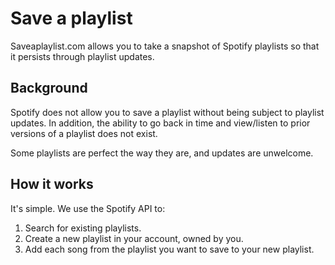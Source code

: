 # Save a playlist

Saveaplaylist.com allows you to take a snapshot of Spotify playlists so that it
persists through playlist updates.

## Background

Spotify does not allow you to save a playlist without being subject to
playlist updates. In addition, the ability to go back in time and
view/listen to prior versions of a playlist does not exist.

Some playlists are perfect the way they are, and updates are
unwelcome.

## How it works

It's simple. We use the Spotify API to:

1. Search for existing playlists.
2. Create a new playlist in your account, owned by you.
3. Add each song from the playlist you want to save to your new playlist.









